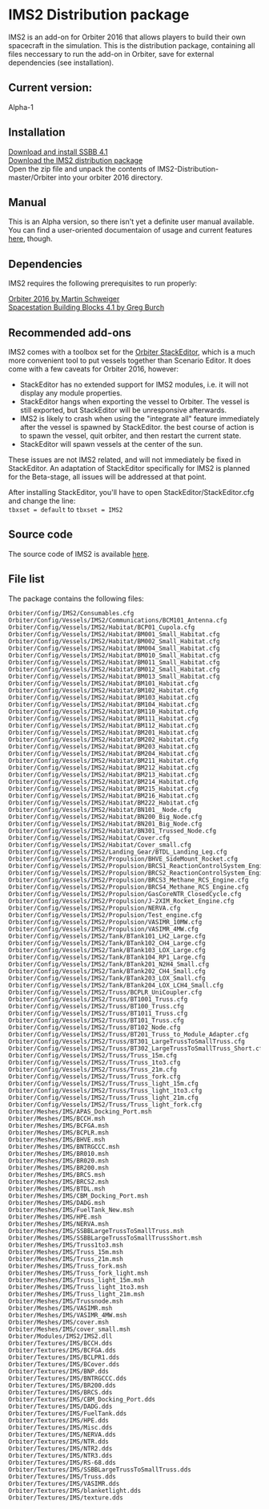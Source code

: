# IMS2 Distribution package

IMS2 is an add-on for Orbiter 2016 that allows players to build their own spacecraft in the simulation.
This is the distribution package, containing all files neccessary to run the add-on in Orbiter, save for external dependencies (see installation).

## Current version:
Alpha-1

## Installation
[Download and install SSBB 4.1](http://www.orbithangar.com/searchid.php?ID=3177)  
[Download the IMS2 distribution package](https://github.com/TheNewBob/IMS2-Distribution/archive/master.zip)  
Open the zip file and unpack the contents of IMS2-Distribution-master/Orbiter into your orbiter 2016 directory.

## Manual

This is an Alpha version, so there isn't yet a definite user manual available.  
You can find a user-oriented documentaion of usage and current features [here](http://orbiter-forum.com/group.php?do=discuss&group=&discussionid=463), though.

## Dependencies

IMS2 requires the following prerequisites to run properly:

[Orbiter 2016 by Martin Schweiger](http://orbit.medphys.ucl.ac.uk/)  
[Spacestation Building Blocks 4.1 by Greg Burch](http://orbit.medphys.ucl.ac.uk/)

## Recommended add-ons
IMS2 comes with a toolbox set for the [Orbiter StackEditor](http://www.orbithangar.com/search_quick.php?text=stackeditor&submit.x=0&submit.y=0), which is a much more convenient tool
to put vessels together than Scenario Editor. It does come with a few caveats for Orbiter 2016, however:  
* StackEditor has no extended support for IMS2 modules, i.e. it will not display any module properties.
* StackEditor hangs when exporting the vessel to Orbiter. The vessel is still exported, but StackEditor will be unresponsive afterwards.
* IMS2 is likely to crash when using the "integrate all" feature immediately after the vessel is spawned by StackEditor.
the best course of action is to spawn the vessel, quit orbiter, and then restart the current state.
* StackEditor will spawn vessels at the center of the sun.

These issues are not IMS2 related, and will not immediately be fixed in StackEditor. An adaptation of StackEditor specifically for IMS2 is planned for the Beta-stage, all issues will be addressed at that point.

After installing StackEditor, you'll have to open StackEditor/StackEditor.cfg and change the line:  
`tbxset = default` 
to 
`tbxset = IMS2`

## Source code

The source code of IMS2 is available [here](https://github.com/TheNewBob/IMS2).


## File list

The package contains the following files:
```
Orbiter/Config/IMS2/Consumables.cfg
Orbiter/Config/Vessels/IMS2/Communications/BCM101_Antenna.cfg
Orbiter/Config/Vessels/IMS2/Habitat/BCP01_Cupola.cfg
Orbiter/Config/Vessels/IMS2/Habitat/BM001_Small_Habitat.cfg
Orbiter/Config/Vessels/IMS2/Habitat/BM002_Small_Habitat.cfg
Orbiter/Config/Vessels/IMS2/Habitat/BM004_Small_Habitat.cfg
Orbiter/Config/Vessels/IMS2/Habitat/BM010_Small_Habitat.cfg
Orbiter/Config/Vessels/IMS2/Habitat/BM011_Small_Habitat.cfg
Orbiter/Config/Vessels/IMS2/Habitat/BM012_Small_Habitat.cfg
Orbiter/Config/Vessels/IMS2/Habitat/BM013_Small_Habitat.cfg
Orbiter/Config/Vessels/IMS2/Habitat/BM101_Habitat.cfg
Orbiter/Config/Vessels/IMS2/Habitat/BM102_Habitat.cfg
Orbiter/Config/Vessels/IMS2/Habitat/BM103_Habitat.cfg
Orbiter/Config/Vessels/IMS2/Habitat/BM104_Habitat.cfg
Orbiter/Config/Vessels/IMS2/Habitat/BM110_Habitat.cfg
Orbiter/Config/Vessels/IMS2/Habitat/BM111_Habitat.cfg
Orbiter/Config/Vessels/IMS2/Habitat/BM112_Habitat.cfg
Orbiter/Config/Vessels/IMS2/Habitat/BM201_Habitat.cfg
Orbiter/Config/Vessels/IMS2/Habitat/BM202_Habitat.cfg
Orbiter/Config/Vessels/IMS2/Habitat/BM203_Habitat.cfg
Orbiter/Config/Vessels/IMS2/Habitat/BM204_Habitat.cfg
Orbiter/Config/Vessels/IMS2/Habitat/BM211_Habitat.cfg
Orbiter/Config/Vessels/IMS2/Habitat/BM212_Habitat.cfg
Orbiter/Config/Vessels/IMS2/Habitat/BM213_Habitat.cfg
Orbiter/Config/Vessels/IMS2/Habitat/BM214_Habitat.cfg
Orbiter/Config/Vessels/IMS2/Habitat/BM215_Habitat.cfg
Orbiter/Config/Vessels/IMS2/Habitat/BM216_Habitat.cfg
Orbiter/Config/Vessels/IMS2/Habitat/BM222_Habitat.cfg
Orbiter/Config/Vessels/IMS2/Habitat/BN101__Node.cfg
Orbiter/Config/Vessels/IMS2/Habitat/BN200_Big_Node.cfg
Orbiter/Config/Vessels/IMS2/Habitat/BN201_Big_Node.cfg
Orbiter/Config/Vessels/IMS2/Habitat/BN301_Trussed_Node.cfg
Orbiter/Config/Vessels/IMS2/Habitat/Cover.cfg
Orbiter/Config/Vessels/IMS2/Habitat/Cover_small.cfg
Orbiter/Config/Vessels/IMS2/Landing_Gear/BTDL_Landing_Leg.cfg
Orbiter/Config/Vessels/IMS2/Propulsion/BHVE_SideMount_Rocket.cfg
Orbiter/Config/Vessels/IMS2/Propulsion/BRCS1_ReactionControlSystem_Engine.cfg
Orbiter/Config/Vessels/IMS2/Propulsion/BRCS2_ReactionControlSystem_Engine.cfg
Orbiter/Config/Vessels/IMS2/Propulsion/BRCS3_Methane_RCS_Engine.cfg
Orbiter/Config/Vessels/IMS2/Propulsion/BRCS4_Methane_RCS_Engine.cfg
Orbiter/Config/Vessels/IMS2/Propulsion/GasCoreNTR_ClosedCycle.cfg
Orbiter/Config/Vessels/IMS2/Propulsion/J-2XIM_Rocket_Engine.cfg
Orbiter/Config/Vessels/IMS2/Propulsion/NERVA.cfg
Orbiter/Config/Vessels/IMS2/Propulsion/Test_engine.cfg
Orbiter/Config/Vessels/IMS2/Propulsion/VASIMR_10MW.cfg
Orbiter/Config/Vessels/IMS2/Propulsion/VASIMR_4MW.cfg
Orbiter/Config/Vessels/IMS2/Tank/BTank101_LH2_Large.cfg
Orbiter/Config/Vessels/IMS2/Tank/BTank102_CH4_Large.cfg
Orbiter/Config/Vessels/IMS2/Tank/BTank103_LOX_Large.cfg
Orbiter/Config/Vessels/IMS2/Tank/BTank104_RP1_Large.cfg
Orbiter/Config/Vessels/IMS2/Tank/BTank201_N2H4_Small.cfg
Orbiter/Config/Vessels/IMS2/Tank/BTank202_CH4_Small.cfg
Orbiter/Config/Vessels/IMS2/Tank/BTank203_LOX_Small.cfg
Orbiter/Config/Vessels/IMS2/Tank/BTank204_LOX_LCH4_Small.cfg
Orbiter/Config/Vessels/IMS2/Truss/BCPLR_UniCoupler.cfg
Orbiter/Config/Vessels/IMS2/Truss/BT1001_Truss.cfg
Orbiter/Config/Vessels/IMS2/Truss/BT100_Truss.cfg
Orbiter/Config/Vessels/IMS2/Truss/BT1011_Truss.cfg
Orbiter/Config/Vessels/IMS2/Truss/BT101_Truss.cfg
Orbiter/Config/Vessels/IMS2/Truss/BT102_Node.cfg
Orbiter/Config/Vessels/IMS2/Truss/BT201_Truss_to_Module_Adapter.cfg
Orbiter/Config/Vessels/IMS2/Truss/BT301_LargeTrussToSmallTruss.cfg
Orbiter/Config/Vessels/IMS2/Truss/BT302_LargeTrussToSmallTruss_Short.cfg
Orbiter/Config/Vessels/IMS2/Truss/Truss_15m.cfg
Orbiter/Config/Vessels/IMS2/Truss/Truss_1to3.cfg
Orbiter/Config/Vessels/IMS2/Truss/Truss_21m.cfg
Orbiter/Config/Vessels/IMS2/Truss/Truss_fork.cfg
Orbiter/Config/Vessels/IMS2/Truss/Truss_light_15m.cfg
Orbiter/Config/Vessels/IMS2/Truss/Truss_light_1to3.cfg
Orbiter/Config/Vessels/IMS2/Truss/Truss_light_21m.cfg
Orbiter/Config/Vessels/IMS2/Truss/Truss_light_fork.cfg
Orbiter/Meshes/IMS/APAS_Docking_Port.msh
Orbiter/Meshes/IMS/BCCH.msh
Orbiter/Meshes/IMS/BCFGA.msh
Orbiter/Meshes/IMS/BCPLR.msh
Orbiter/Meshes/IMS/BHVE.msh
Orbiter/Meshes/IMS/BNTRGCCC.msh
Orbiter/Meshes/IMS/BR010.msh
Orbiter/Meshes/IMS/BR020.msh
Orbiter/Meshes/IMS/BR200.msh
Orbiter/Meshes/IMS/BRCS.msh
Orbiter/Meshes/IMS/BRCS2.msh
Orbiter/Meshes/IMS/BTDL.msh
Orbiter/Meshes/IMS/CBM_Docking_Port.msh
Orbiter/Meshes/IMS/DADG.msh
Orbiter/Meshes/IMS/FuelTank_New.msh
Orbiter/Meshes/IMS/HPE.msh
Orbiter/Meshes/IMS/NERVA.msh
Orbiter/Meshes/IMS/SSBBLargeTrussToSmallTruss.msh
Orbiter/Meshes/IMS/SSBBLargeTrussToSmallTrussShort.msh
Orbiter/Meshes/IMS/Truss1to3.msh
Orbiter/Meshes/IMS/Truss_15m.msh
Orbiter/Meshes/IMS/Truss_21m.msh
Orbiter/Meshes/IMS/Truss_fork.msh
Orbiter/Meshes/IMS/Truss_fork_light.msh
Orbiter/Meshes/IMS/Truss_light_15m.msh
Orbiter/Meshes/IMS/Truss_light_1to3.msh
Orbiter/Meshes/IMS/Truss_light_21m.msh
Orbiter/Meshes/IMS/Trussnode.msh
Orbiter/Meshes/IMS/VASIMR.msh
Orbiter/Meshes/IMS/VASIMR_4MW.msh
Orbiter/Meshes/IMS/cover.msh
Orbiter/Meshes/IMS/cover_small.msh
Orbiter/Modules/IMS2/IMS2.dll
Orbiter/Textures/IMS/BCCH.dds
Orbiter/Textures/IMS/BCFGA.dds
Orbiter/Textures/IMS/BCLPR1.dds
Orbiter/Textures/IMS/BCover.dds
Orbiter/Textures/IMS/BNP.dds
Orbiter/Textures/IMS/BNTRGCCC.dds
Orbiter/Textures/IMS/BR200.dds
Orbiter/Textures/IMS/BRCS.dds
Orbiter/Textures/IMS/CBM_Docking_Port.dds
Orbiter/Textures/IMS/DADG.dds
Orbiter/Textures/IMS/FuelTank.dds
Orbiter/Textures/IMS/HPE.dds
Orbiter/Textures/IMS/Misc.dds
Orbiter/Textures/IMS/NERVA.dds
Orbiter/Textures/IMS/NTR.dds
Orbiter/Textures/IMS/NTR2.dds
Orbiter/Textures/IMS/NTR3.dds
Orbiter/Textures/IMS/RS-68.dds
Orbiter/Textures/IMS/SSBBLargeTrussToSmallTruss.dds
Orbiter/Textures/IMS/Truss.dds
Orbiter/Textures/IMS/VASIMR.dds
Orbiter/Textures/IMS/blanketlight.dds
Orbiter/Textures/IMS/texture.dds
```
